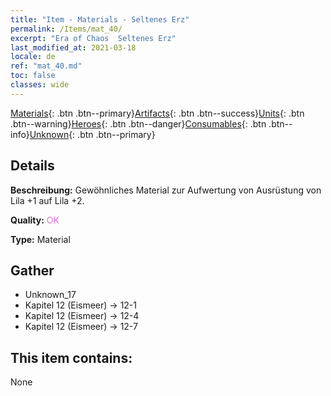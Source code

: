 ```yaml
---
title: "Item - Materials - Seltenes Erz"
permalink: /Items/mat_40/
excerpt: "Era of Chaos  Seltenes Erz"
last_modified_at: 2021-03-18
locale: de
ref: "mat_40.md"
toc: false
classes: wide
---
```

 [Materials](/de/Items/){: .btn .btn--primary}[Artifacts](/de/Items/Artifacts/){: .btn .btn--success}[Units](/de/Items/Units/){: .btn .btn--warning}[Heroes](/de/Items/Heroes/){: .btn .btn--danger}[Consumables](/de/Items/Consumables/){: .btn .btn--info}[Unknown](/de/Items/Unknown/){: .btn .btn--primary}

## Details
 **Beschreibung:** Gewöhnliches Material zur Aufwertung von Ausrüstung von Lila +1 auf Lila +2.

 **Quality:** <span style="color: #DA70D6">OK</span>

 **Type:** Material

## Gather

*    Unknown_17 
*    Kapitel 12 (Eismeer) -> 12-1 
*    Kapitel 12 (Eismeer) -> 12-4 
*    Kapitel 12 (Eismeer) -> 12-7 

## This item contains:

  None

